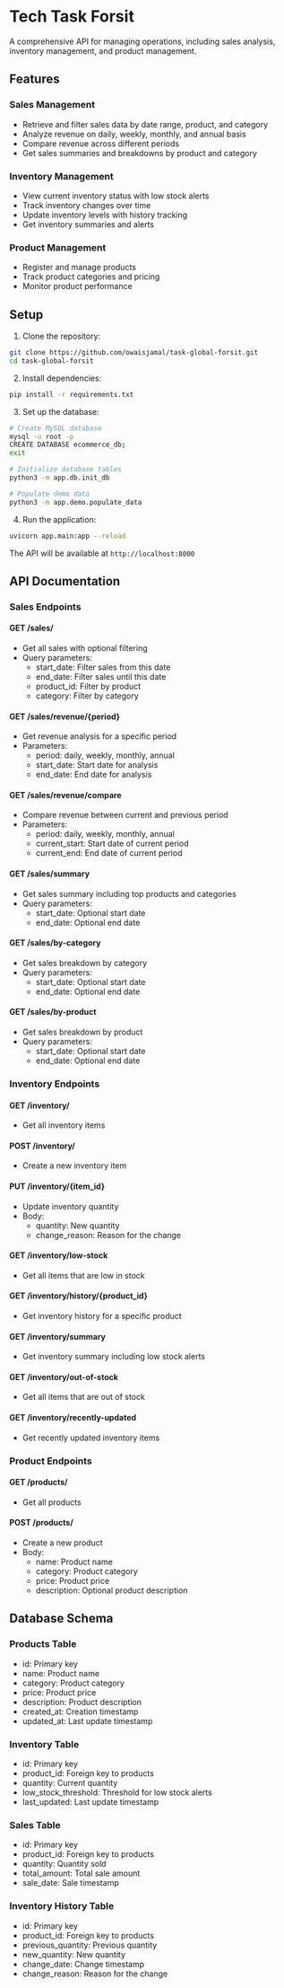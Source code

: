 # Tech Task Forsit

A comprehensive API for managing operations, including sales analysis, inventory management, and product management.

## Features

### Sales Management
- Retrieve and filter sales data by date range, product, and category
- Analyze revenue on daily, weekly, monthly, and annual basis
- Compare revenue across different periods
- Get sales summaries and breakdowns by product and category

### Inventory Management
- View current inventory status with low stock alerts
- Track inventory changes over time
- Update inventory levels with history tracking
- Get inventory summaries and alerts

### Product Management
- Register and manage products
- Track product categories and pricing
- Monitor product performance

## Setup

1. Clone the repository:
```bash
git clone https://github.com/owaisjamal/task-global-forsit.git
cd task-global-forsit
```


2. Install dependencies:
```bash
pip install -r requirements.txt
```

3. Set up the database:
```bash
# Create MySQL database
mysql -u root -p
CREATE DATABASE ecommerce_db;
exit

# Initialize database tables
python3 -m app.db.init_db

# Populate demo data
python3 -m app.demo.populate_data
```

4. Run the application:
```bash
uvicorn app.main:app --reload
```

The API will be available at `http://localhost:8000`

## API Documentation

### Sales Endpoints

#### GET /sales/
- Get all sales with optional filtering
- Query parameters:
  - start_date: Filter sales from this date
  - end_date: Filter sales until this date
  - product_id: Filter by product
  - category: Filter by category

#### GET /sales/revenue/{period}
- Get revenue analysis for a specific period
- Parameters:
  - period: daily, weekly, monthly, annual
  - start_date: Start date for analysis
  - end_date: End date for analysis

#### GET /sales/revenue/compare
- Compare revenue between current and previous period
- Parameters:
  - period: daily, weekly, monthly, annual
  - current_start: Start date of current period
  - current_end: End date of current period

#### GET /sales/summary
- Get sales summary including top products and categories
- Query parameters:
  - start_date: Optional start date
  - end_date: Optional end date

#### GET /sales/by-category
- Get sales breakdown by category
- Query parameters:
  - start_date: Optional start date
  - end_date: Optional end date

#### GET /sales/by-product
- Get sales breakdown by product
- Query parameters:
  - start_date: Optional start date
  - end_date: Optional end date

### Inventory Endpoints

#### GET /inventory/
- Get all inventory items

#### POST /inventory/
- Create a new inventory item

#### PUT /inventory/{item_id}
- Update inventory quantity
- Body:
  - quantity: New quantity
  - change_reason: Reason for the change

#### GET /inventory/low-stock
- Get all items that are low in stock

#### GET /inventory/history/{product_id}
- Get inventory history for a specific product

#### GET /inventory/summary
- Get inventory summary including low stock alerts

#### GET /inventory/out-of-stock
- Get all items that are out of stock

#### GET /inventory/recently-updated
- Get recently updated inventory items

### Product Endpoints

#### GET /products/
- Get all products

#### POST /products/
- Create a new product
- Body:
  - name: Product name
  - category: Product category
  - price: Product price
  - description: Optional product description

## Database Schema

### Products Table
- id: Primary key
- name: Product name
- category: Product category
- price: Product price
- description: Product description
- created_at: Creation timestamp
- updated_at: Last update timestamp

### Inventory Table
- id: Primary key
- product_id: Foreign key to products
- quantity: Current quantity
- low_stock_threshold: Threshold for low stock alerts
- last_updated: Last update timestamp

### Sales Table
- id: Primary key
- product_id: Foreign key to products
- quantity: Quantity sold
- total_amount: Total sale amount
- sale_date: Sale timestamp

### Inventory History Table
- id: Primary key
- product_id: Foreign key to products
- previous_quantity: Previous quantity
- new_quantity: New quantity
- change_date: Change timestamp
- change_reason: Reason for the change
